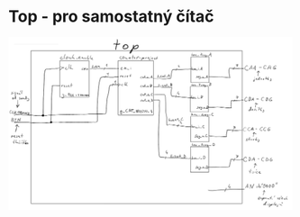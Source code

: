 # Top - pro samostatný čítač

<img src="https://github.com/xlovas00/Digital-electronics-1/blob/main/Labs/counter-project/Images/top_counter_project.png">
